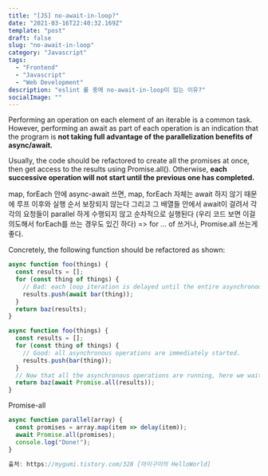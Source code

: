 ```yaml
---
title: "[JS] no-await-in-loop?"
date: "2021-03-16T22:40:32.169Z"
template: "post"
draft: false
slug: "no-await-in-loop"
category: "Javascript"
tags:
  - "Frontend"
  - "Javascript"
  - "Web Development"
description: "eslint 룰 중에 no-await-in-loop이 있는 이유?"
socialImage: ""
---
```


Performing an operation on each element of an iterable is a common task. However, performing an await as part of each operation is an indication that the program is **not taking full advantage of the parallelization benefits of async/await.**

Usually, the code should be refactored to create all the promises at once, then get access to the results using Promise.all(). Otherwise, **each successive operation will not start until the previous one has completed.**

map, forEach 안에 async-await 쓰면, map, forEach 자체는 await 하지 않기 때문에 루프 이후와 실행 순서 보장되지 않는다 
그리고 그 배열들 안에서 await이 걸려서 각각의 요청들이 parallel 하게 수행되지 않고 순차적으로 실행된다 
(우리 코드 보면 이걸 의도해서 forEach를 쓰는 경우도 있긴 하다)
=> for ... of 쓰거나, Promise.all 쓰는게 좋다. 

Concretely, the following function should be refactored as shown:
```javascript
async function foo(things) {
  const results = [];
  for (const thing of things) {
    // Bad: each loop iteration is delayed until the entire asynchronous operation completes
    results.push(await bar(thing));
  }
  return baz(results);
}
```

```javascript
async function foo(things) {
  const results = [];
  for (const thing of things) {
    // Good: all asynchronous operations are immediately started.
    results.push(bar(thing));
  }
  // Now that all the asynchronous operations are running, here we wait until they all complete.
  return baz(await Promise.all(results));
}
```
Promise-all
```javascript
async function parallel(array) {
  const promises = array.map(item => delay(item));
  await Promise.all(promises);
  console.log("Done!");
}

출처: https://mygumi.tistory.com/328 [마이구미의 HelloWorld]
```
